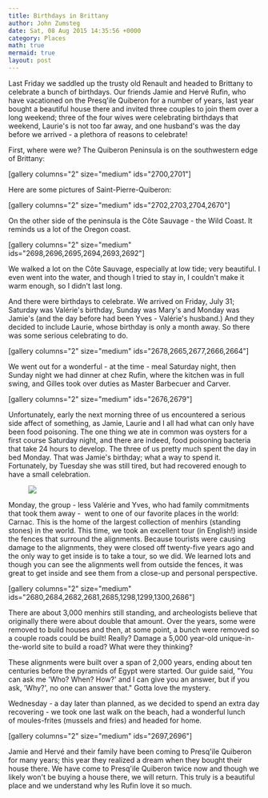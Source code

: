 ```yaml
---
title: Birthdays in Brittany
author: John Zumsteg
date: Sat, 08 Aug 2015 14:35:56 +0000
category: Places
math: true
mermaid: true
layout: post
---
```

Last Friday we saddled up the trusty old Renault and headed to Brittany to celebrate a bunch of birthdays. Our friends Jamie and Hervé Rufin, who have vacationed on the Presq'ile Quiberon for a number of years, last year bought a beautiful house there and invited three couples to join them over a long weekend; three of the four wives were celebrating birthdays that weekend, Laurie's is not too far away, and one husband's was the day before we arrived - a plethora of reasons to celebrate!

First, where were we? The Quiberon Peninsula is on the southwestern edge of Brittany:

[gallery columns="2" size="medium" ids="2700,2701"]

Here are some pictures of Saint-Pierre-Quiberon:

[gallery columns="2" size="medium" ids="2702,2703,2704,2670"]

On the other side of the peninsula is the Côte Sauvage - the Wild Coast. It reminds us a lot of the Oregon coast.

[gallery columns="2" size="medium" ids="2698,2696,2695,2694,2693,2692"]

We walked a lot on the Côte Sauvage, especially at low tide; very beautiful. I even went into the water, and though I tried to stay in, I couldn't make it warm enough, so I didn't last long.

And there were birthdays to celebrate. We arrived on Friday, July 31; Saturday was Valérie's birthday, Sunday was Mary's and Monday was Jamie's (and the day before had been Yves - Valérie's husband.) And they decided to include Laurie, whose birthday is only a month away. So there was some serious celebrating to do.

[gallery columns="2" size="medium" ids="2678,2665,2677,2666,2664"]

We went out for a wonderful - at the time - meal Saturday night, then Sunday night we had dinner at chez Rufin, where the kitchen was in full swing, and Gilles took over duties as Master Barbecuer and Carver.

[gallery columns="2" size="medium" ids="2676,2679"]

Unfortunately, early the next morning three of us encountered a serious side affect of something, as Jamie, Laurie and I all had what can only have been food poisoning. The one thing we ate in common was oysters for a first course Saturday night, and there are indeed, food poisoning bacteria that take 24 hours to develop. The three of us pretty much spent the day in bed Monday. That was Jamie's birthday; what a way to spend it. Fortunately, by Tuesday she was still tired, but had recovered enough to have a small celebration.

<figure>
	<img src="{{site.url}}/assets/images/2015/08/Bretagne-34.jpg"/>
	<figcaption></figcaption>
</figure>



Monday, the group - less Valérie and Yves, who had family commitments that took them away -  went to one of our favorite places in the world: Carnac. This is the home of the largest collection of menhirs (standing stones) in the world. This time, we took an excellent tour (in English!) inside the fences that surround the alignments. Because tourists were causing damage to the alignments, they were closed off twenty-five years ago and the only way to get inside is to take a tour, so we did. We learned lots and though you can see the alignments well from outside the fences, it was great to get inside and see them from a close-up and personal perspective.

[gallery columns="2" size="medium" ids="2680,2684,2682,2681,2685,1298,1299,1300,2686"]

There are about 3,000 menhirs still standing, and archeologists believe that originally there were about double that amount. Over the years, some were removed to build houses and then, at some point, a bunch were removed so a couple roads could be built! Really? Damage a 5,000 year-old unique-in-the-world site to build a road? What were they thinking?

These alignments were built over a span of 2,000 years, ending about ten centuries before the pyramids of Egypt were started. Our guide said, "You can ask me 'Who? When? How?' and I can give you an answer, but if you ask, 'Why?', no one can answer that." Gotta love the mystery.

Wednesday - a day later than planned, as we decided to spend an extra day recovering - we took one last walk on the beach, had a wonderful lunch of moules-frites (mussels and fries) and headed for home.

[gallery columns="2" size="medium" ids="2697,2696"]

Jamie and Hervé and their family have been coming to Presq'ile Quiberon for many years; this year they realized a dream when they bought their house there. We have come to Presq'ile Quiberon twice now and though we likely won't be buying a house there, we will return. This truly is a beautiful place and we understand why les Rufin love it so much.

&nbsp;
